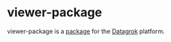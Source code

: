 # viewer-package

viewer-package is a [package](https://datagrok.ai/help/develop/develop#packages) for the [Datagrok](https://datagrok.ai) platform.
